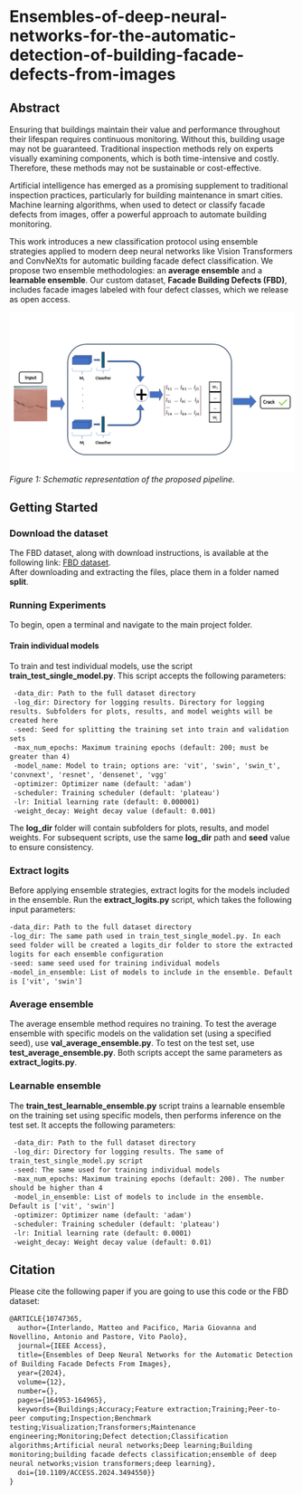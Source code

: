 # Ensembles-of-deep-neural-networks-for-the-automatic-detection-of-building-facade-defects-from-images

## Abstract
Ensuring that buildings maintain their value and performance throughout their lifespan requires continuous monitoring. Without this, building usage may not be guaranteed. Traditional inspection methods rely on experts visually examining components, which is both time-intensive and costly. Therefore, these methods may not be sustainable or cost-effective.

Artificial intelligence has emerged as a promising supplement to traditional inspection practices, particularly for building maintenance in smart cities. Machine learning algorithms, when used to detect or classify facade defects from images, offer a powerful approach to automate building monitoring.

This work introduces a new classification protocol using ensemble strategies applied to modern deep neural networks like Vision Transformers and ConvNeXts for automatic building facade defect classification. We propose two ensemble methodologies: an **average ensemble** and a **learnable ensemble**. Our custom dataset, **Facade Building Defects (FBD)**, includes facade images labeled with four defect classes, which we release as open access.

![Figure 1: Caption for the figure](img/pipeline.png)
*Figure 1: Schematic representation of the proposed pipeline.*

## Getting Started
### Download the dataset

The FBD dataset, along with download instructions, is available at the following link: [FBD dataset](https://github.com/Malga-Vision/FBD-Dataset/tree/main).  
After downloading and extracting the files, place them in a folder named **split**. 

### Running Experiments
To begin, open a terminal and navigate to the main project folder.

#### Train individual models
To train and test individual models, use the script **train_test_single_model.py**. This script accepts the following parameters:  
```
 -data_dir: Path to the full dataset directory
 -log_dir: Directory for logging results. Directory for logging results. Subfolders for plots, results, and model weights will be created here
 -seed: Seed for splitting the training set into train and validation sets
 -max_num_epochs: Maximum training epochs (default: 200; must be greater than 4)
 -model_name: Model to train; options are: 'vit', 'swin', 'swin_t', 'convnext', 'resnet', 'densenet', 'vgg'
 -optimizer: Optimizer name (default: 'adam')
 -scheduler: Training scheduler (default: 'plateau')
 -lr: Initial learning rate (default: 0.000001)
 -weight_decay: Weight decay value (default: 0.001)
```
The **log_dir** folder will contain subfolders for plots, results, and model weights.
For subsequent scripts, use the same **log_dir** path and **seed** value to ensure consistency.

### Extract logits
Before applying ensemble strategies, extract logits for the models included in the ensemble. Run the **extract_logits.py** script, which takes the following input parameters:
```
-data_dir: Path to the full dataset directory
-log_dir: The same path used in train_test_single_model.py. In each seed folder will be created a logits_dir folder to store the extracted logits for each ensemble configuration
-seed: same seed used for training individual models
-model_in_ensemble: List of models to include in the ensemble. Default is ['vit', 'swin']
```

### Average ensemble
The average ensemble method requires no training. To test the average ensemble with specific models on the validation set (using a specified seed), use **val_average_ensemble.py**. To test on the test set, use **test_average_ensemble.py**. Both scripts accept the same parameters as **extract_logits.py**.

### Learnable ensemble
The **train_test_learnable_ensemble.py** script trains a learnable ensemble on the training set using specific models, then performs inference on the test set. It accepts the following parameters:
```
 -data_dir: Path to the full dataset directory
 -log_dir: Directory for logging results. The same of train_test_single_model.py script
 -seed: The same used for training individual models 
 -max_num_epochs: Maximum training epochs (default: 200). The number should be higher than 4
 -model_in_ensemble: List of models to include in the ensemble. Default is ['vit', 'swin'] 
 -optimizer: Optimizer name (default: 'adam')
 -scheduler: Training scheduler (default: 'plateau')
 -lr: Initial learning rate (default: 0.0001)
 -weight_decay: Weight decay value (default: 0.01)
```

## Citation
Please cite the following paper if you are going to use this code or the FBD dataset:
```
@ARTICLE{10747365,
  author={Interlando, Matteo and Pacifico, Maria Giovanna and Novellino, Antonio and Pastore, Vito Paolo},
  journal={IEEE Access}, 
  title={Ensembles of Deep Neural Networks for the Automatic Detection of Building Facade Defects From Images}, 
  year={2024},
  volume={12},
  number={},
  pages={164953-164965},
  keywords={Buildings;Accuracy;Feature extraction;Training;Peer-to-peer computing;Inspection;Benchmark testing;Visualization;Transformers;Maintenance engineering;Monitoring;Defect detection;Classification algorithms;Artificial neural networks;Deep learning;Building monitoring;building facade defects classification;ensemble of deep neural networks;vision transformers;deep learning},
  doi={10.1109/ACCESS.2024.3494550}}
}
```
